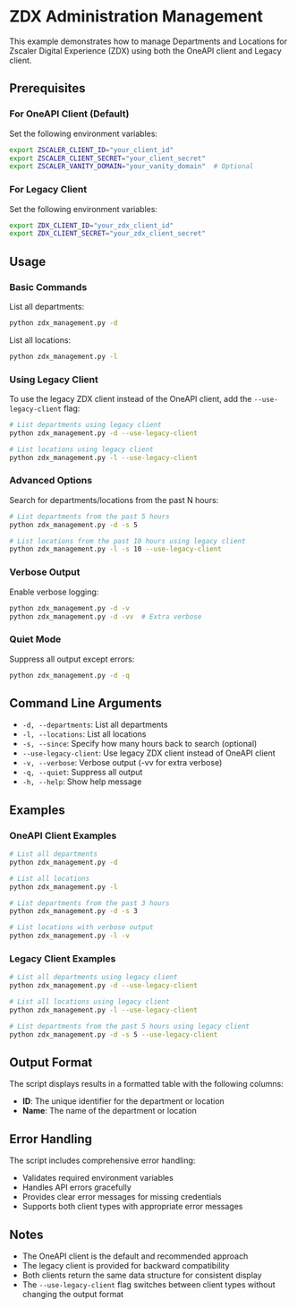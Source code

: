 # ZDX Administration Management

This example demonstrates how to manage Departments and Locations for Zscaler Digital Experience (ZDX) using both the OneAPI client and Legacy client.

## Prerequisites

### For OneAPI Client (Default)
Set the following environment variables:
```bash
export ZSCALER_CLIENT_ID="your_client_id"
export ZSCALER_CLIENT_SECRET="your_client_secret"
export ZSCALER_VANITY_DOMAIN="your_vanity_domain"  # Optional
```

### For Legacy Client
Set the following environment variables:
```bash
export ZDX_CLIENT_ID="your_zdx_client_id"
export ZDX_CLIENT_SECRET="your_zdx_client_secret"
```

## Usage

### Basic Commands

List all departments:
```bash
python zdx_management.py -d
```

List all locations:
```bash
python zdx_management.py -l
```

### Using Legacy Client

To use the legacy ZDX client instead of the OneAPI client, add the `--use-legacy-client` flag:

```bash
# List departments using legacy client
python zdx_management.py -d --use-legacy-client

# List locations using legacy client
python zdx_management.py -l --use-legacy-client
```

### Advanced Options

Search for departments/locations from the past N hours:
```bash
# List departments from the past 5 hours
python zdx_management.py -d -s 5

# List locations from the past 10 hours using legacy client
python zdx_management.py -l -s 10 --use-legacy-client
```

### Verbose Output

Enable verbose logging:
```bash
python zdx_management.py -d -v
python zdx_management.py -d -vv  # Extra verbose
```

### Quiet Mode

Suppress all output except errors:
```bash
python zdx_management.py -d -q
```

## Command Line Arguments

- `-d, --departments`: List all departments
- `-l, --locations`: List all locations
- `-s, --since`: Specify how many hours back to search (optional)
- `--use-legacy-client`: Use legacy ZDX client instead of OneAPI client
- `-v, --verbose`: Verbose output (-vv for extra verbose)
- `-q, --quiet`: Suppress all output
- `-h, --help`: Show help message

## Examples

### OneAPI Client Examples

```bash
# List all departments
python zdx_management.py -d

# List all locations
python zdx_management.py -l

# List departments from the past 3 hours
python zdx_management.py -d -s 3

# List locations with verbose output
python zdx_management.py -l -v
```

### Legacy Client Examples

```bash
# List all departments using legacy client
python zdx_management.py -d --use-legacy-client

# List all locations using legacy client
python zdx_management.py -l --use-legacy-client

# List departments from the past 5 hours using legacy client
python zdx_management.py -d -s 5 --use-legacy-client
```

## Output Format

The script displays results in a formatted table with the following columns:
- **ID**: The unique identifier for the department or location
- **Name**: The name of the department or location

## Error Handling

The script includes comprehensive error handling:
- Validates required environment variables
- Handles API errors gracefully
- Provides clear error messages for missing credentials
- Supports both client types with appropriate error messages

## Notes

- The OneAPI client is the default and recommended approach
- The legacy client is provided for backward compatibility
- Both clients return the same data structure for consistent display
- The `--use-legacy-client` flag switches between client types without changing the output format
